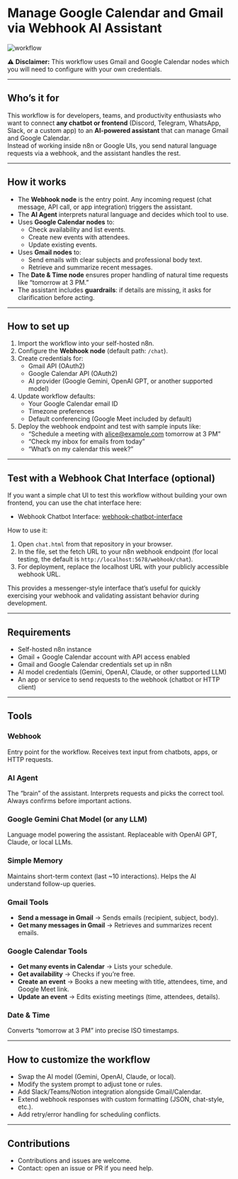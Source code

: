 # Manage Google Calendar and Gmail via Webhook AI Assistant

![workflow](https://n8niostorageaccount.blob.core.windows.net/n8nio-strapi-blobs-prod/assets/Screenshot_2025_09_02_173202_fd39864888.png)
 
⚠️ **Disclaimer:** This workflow uses Gmail and Google Calendar nodes which you will need to configure with your own credentials.  

---

## Who’s it for  
This workflow is for developers, teams, and productivity enthusiasts who want to connect **any chatbot or frontend** (Discord, Telegram, WhatsApp, Slack, or a custom app) to an **AI-powered assistant** that can manage Gmail and Google Calendar.  
Instead of working inside n8n or Google UIs, you send natural language requests via a webhook, and the assistant handles the rest.  

---

## How it works  
- The **Webhook node** is the entry point. Any incoming request (chat message, API call, or app integration) triggers the assistant.  
- The **AI Agent** interprets natural language and decides which tool to use.  
- Uses **Google Calendar nodes** to:  
  - Check availability and list events.  
  - Create new events with attendees.  
  - Update existing events.  
- Uses **Gmail nodes** to:  
  - Send emails with clear subjects and professional body text.  
  - Retrieve and summarize recent messages.  
- The **Date & Time node** ensures proper handling of natural time requests like “tomorrow at 3 PM.”  
- The assistant includes **guardrails**: if details are missing, it asks for clarification before acting.  

---

## How to set up  
1. Import the workflow into your self-hosted n8n.  
2. Configure the **Webhook node** (default path: `/chat`).    
3. Create credentials for:  
   - Gmail API (OAuth2)  
   - Google Calendar API (OAuth2)  
   - AI provider (Google Gemini, OpenAI GPT, or another supported model)  
4. Update workflow defaults:  
   - Your Google Calendar email ID  
   - Timezone preferences  
   - Default conferencing (Google Meet included by default)  
5. Deploy the webhook endpoint and test with sample inputs like:  
   - “Schedule a meeting with alice@example.com tomorrow at 3 PM”  
   - “Check my inbox for emails from today”  
   - “What’s on my calendar this week?”  

---

## Test with a Webhook Chat Interface (optional)

If you want a simple chat UI to test this workflow without building your own frontend, you can use the chat interface here:

- Webhook Chatbot Interface: [webhook-chatbot-interface](https://github.com/Praneel7015/webhook-chatbot-interface)

How to use it:
1. Open `chat.html` from that repository in your browser.
2. In the file, set the fetch URL to your n8n webhook endpoint (for local testing, the default is `http://localhost:5678/webhook/chat`).
3. For deployment, replace the localhost URL with your publicly accessible webhook URL.

This provides a messenger-style interface that’s useful for quickly exercising your webhook and validating assistant behavior during development.

---

## Requirements  
- Self-hosted n8n instance  
- Gmail + Google Calendar account with API access enabled  
- Gmail and Google Calendar credentials set up in n8n  
- AI model credentials (Gemini, OpenAI, Claude, or other supported LLM)  
- An app or service to send requests to the webhook (chatbot or HTTP client)  

---

## Tools

### Webhook  
Entry point for the workflow. Receives text input from chatbots, apps, or HTTP requests.  

### AI Agent  
The “brain” of the assistant. Interprets requests and picks the correct tool. Always confirms before important actions.  

### Google Gemini Chat Model (or any LLM)  
Language model powering the assistant. Replaceable with OpenAI GPT, Claude, or local LLMs.  

### Simple Memory  
Maintains short-term context (last ~10 interactions). Helps the AI understand follow-up queries.  

### Gmail Tools  
- **Send a message in Gmail** → Sends emails (recipient, subject, body).  
- **Get many messages in Gmail** → Retrieves and summarizes recent emails.  

### Google Calendar Tools  
- **Get many events in Calendar** → Lists your schedule.  
- **Get availability** → Checks if you’re free.  
- **Create an event** → Books a new meeting with title, attendees, time, and Google Meet link.  
- **Update an event** → Edits existing meetings (time, attendees, details).  

### Date & Time  
Converts “tomorrow at 3 PM” into precise ISO timestamps.  

---

## How to customize the workflow  
- Swap the AI model (Gemini, OpenAI, Claude, or local).  
- Modify the system prompt to adjust tone or rules.  
- Add Slack/Teams/Notion integration alongside Gmail/Calendar.  
- Extend webhook responses with custom formatting (JSON, chat-style, etc.).  
- Add retry/error handling for scheduling conflicts.  

---

## Contributions  
- Contributions and issues are welcome.  
- Contact: open an issue or PR if you need help.  

